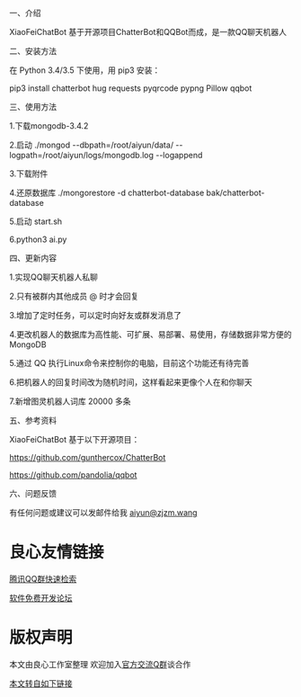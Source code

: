 #

一、介绍


XiaoFeiChatBot 基于开源项目ChatterBot和QQBot而成，是一款QQ聊天机器人


二、安装方法


在 Python 3.4/3.5 下使用，用 pip3 安装：


pip3 install chatterbot hug requests pyqrcode pypng Pillow qqbot


三、使用方法


1.下载mongodb-3.4.2


2.启动 ./mongod --dbpath=/root/aiyun/data/ --logpath=/root/aiyun/logs/mongodb.log --logappend


3.下载附件


4.还原数据库 ./mongorestore -d chatterbot-database bak/chatterbot-database


5.启动 start.sh


6.python3 ai.py


四、更新内容


1.实现QQ聊天机器人私聊


2.只有被群内其他成员 @ 时才会回复


3.增加了定时任务，可以定时向好友或群发消息了


4.更改机器人的数据库为高性能、可扩展、易部署、易使用，存储数据非常方便的MongoDB


5.通过 QQ 执行Linux命令来控制你的电脑，目前这个功能还有待完善


6.把机器人的回复时间改为随机时间，这样看起来更像个人在和你聊天


7.新增图灵机器人词库 20000 多条


五、参考资料


XiaoFeiChatBot 基于以下开源项目：


https://github.com/gunthercox/ChatterBot


https://github.com/pandolia/qqbot


六、问题反馈


有任何问题或建议可以发邮件给我 aiyun@zjzm.wang




 # 良心友情链接

[腾讯QQ群快速检索](http://u.720life.cn/s/8cf73f7c)

[软件免费开发论坛](http://u.720life.cn/s/bbb01dc0)

# 版权声明 

本文由良心工作室整理 欢迎加入[官方交流Q群](https://u.720life.cn/s/f2316816)谈合作

[本文转自如下链接](http://u.720life.cn/g/2e71d0f0a5c601172267ba20d3a43c6ea4fe00bee80c1289915c4a31a8c754a146e083a681342c7a8372d5cd4b51e5335b069f79ddef1b4f254eb50014556c9bd241692e651c9ecc8060289814298099)